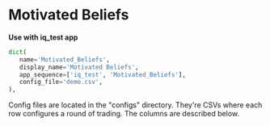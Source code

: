 # Motivated Beliefs 

**Use with iq_test app**

```python
dict(
   name='Motivated_Beliefs',
   display_name='Motivated Beliefs',
   app_sequence=['iq_test', 'Motivated_Beliefs'],
   config_file='demo.csv',
),
```

Config files are located in the "configs" directory. They're CSVs where each row configures a round of trading. The columns are described below.


